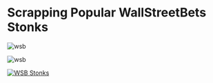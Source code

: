 # Scrapping Popular WallStreetBets Stonks 

![wsb 
](https://github.com/ankurv37/WallStreetBets/blob/master/wsb.PNG )



![wsb 
](https://github.com/ankurv37/WallStreetBets/blob/master/stonk_mention.PNG )


[![WSB Stonks ](https://img.youtube.com/vi/UI2wU6jGtYY/0.jpg)](https://www.youtube.com/watch?v=UI2wU6jGtYY)

